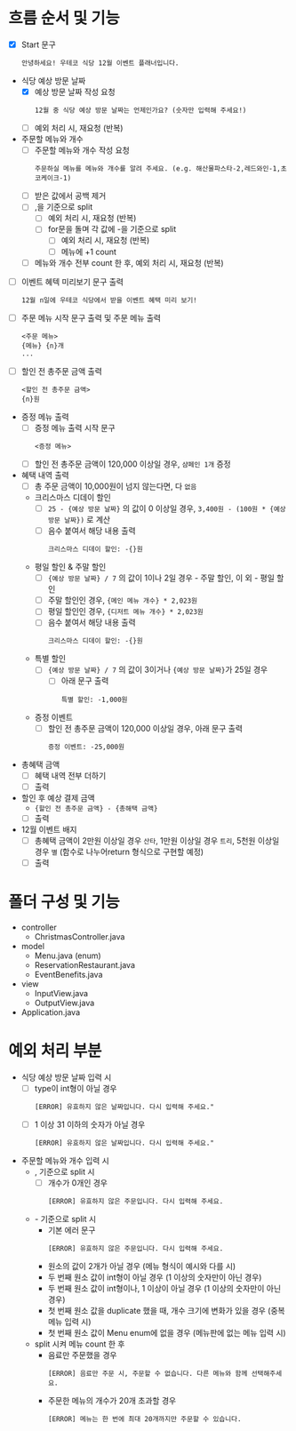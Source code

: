 # 흐름 순서 및 기능

* [x] Start 문구
    ```
    안녕하세요! 우테코 식당 12월 이벤트 플래너입니다.
    ```
* 식당 예상 방문 날짜
    * [x] 예상 방문 날짜 작성 요청
      ```
      12월 중 식당 예상 방문 날짜는 언제인가요? (숫자만 입력해 주세요!)
      ```
    * [ ] 예외 처리 시, 재요청 (반복)
* 주문할 메뉴와 개수
    * [ ] 주문할 메뉴와 개수 작성 요청
      ```
      주문하실 메뉴를 메뉴와 개수를 알려 주세요. (e.g. 해산물파스타-2,레드와인-1,초코케이크-1)
      ```
    * [ ] 받은 값에서 공백 제거
    * [ ] ,을 기준으로 split
        * [ ] 예외 처리 시, 재요청 (반복)
        * [ ] for문을 돌며 각 값에 -을 기준으로 split
            * [ ] 예외 처리 시, 재요청 (반복)
            * [ ] 메뉴에 +1 count
    * [ ] 메뉴와 개수 전부 count 한 후, 예외 처리 시, 재요청 (반복)
* [ ] 이벤트 혜텍 미리보기 문구 출력
  ```
  12월 n일에 우테코 식당에서 받을 이벤트 혜택 미리 보기!
  ```
* [ ] 주문 메뉴 시작 문구 출력 및 주문 메뉴 출력
  ```
  <주문 메뉴>
  {메뉴} {n}개
  ...
  ```
* [ ] 할인 전 총주문 금액 출력
  ```
  <할인 전 총주문 금액>
  {n}원
  ```
* 증정 메뉴 출력
    * [ ] 증정 메뉴 출력 시작 문구
      ```
      <증정 메뉴>
      ```
    * [ ] 할인 전 총주문 금액이 120,000 이상일 경우, `샴페인 1개` 증정
* 혜택 내역 출력
    * [ ] 총 주문 금액이 10,000원이 넘지 않는다면, 다 `없음`
    * 크리스마스 디데이 할인
        * [ ] `25 - {예상 방문 날짜}` 의 값이 0 이상일 경우, `3,400원 - (100원 * {예상 방문 날짜})` 로 계산
        * [ ] 음수 붙여서 해당 내용 출력
          ```
          크리스마스 디데이 할인: -{}원
          ```
    * 평일 할인 & 주말 할인
        * [ ] `{예상 방문 날짜} / 7` 의 값이 1이나 2일 경우 - 주말 할인, 이 외 - 평일 할인
        * [ ] 주말 할인인 경우, `{메인 메뉴 개수} * 2,023원`
        * [ ] 평일 할인인 경우, `{디저트 메뉴 개수} * 2,023원`
        * [ ] 음수 붙여서 해당 내용 출력
          ```
          크리스마스 디데이 할인: -{}원
          ```
    * 특별 할인
        * [ ] `{예상 방문 날짜} / 7` 의 값이 3이거나 `{예상 방문 날짜}`가 25일 경우
            * [ ] 아래 문구 출력
              ```
              특별 할인: -1,000원
              ```
    * 증정 이벤트
        * [ ] 할인 전 총주문 금액이 120,000 이상일 경우, 아래 문구 출력
          ```
          증정 이벤트: -25,000원
          ```
* 총혜택 금액
    * [ ] 혜택 내역 전부 더하기
    * [ ] 출력
* 할인 후 예상 결제 금액
    * `{할인 전 총주문 금액} - {총해택 금액}`
    * [ ] 출력
* 12월 이벤트 배지
    * [ ] 총혜택 금액이 2만원 이상일 경우 `산타`, 1만원 이상일 경우 `트리`, 5천원 이상일 경우 `별` (함수로 나누어return 형식으로 구현할 예정)
    * [ ] 출력

# 폴더 구성 및 기능

* controller
    * ChristmasController.java
* model
    * Menu.java (enum)
    * ReservationRestaurant.java
    * EventBenefits.java
* view
    * InputView.java
    * OutputView.java
* Application.java

# 예외 처리 부분

* 식당 예상 방문 날짜 입력 시
    * [ ] type이 int형이 아닐 경우
      ```
      [ERROR] 유효하지 않은 날짜입니다. 다시 입력해 주세요."
      ```
    * [ ] 1 이상 31 이하의 숫자가 아닐 경우
      ```
      [ERROR] 유효하지 않은 날짜입니다. 다시 입력해 주세요."
      ```
* 주문할 메뉴와 개수 입력 시
    * , 기준으로 split 시
        * [ ] 개수가 0개인 경우
          ```
          [ERROR] 유효하지 않은 주문입니다. 다시 입력해 주세요.
          ```
    * \- 기준으로 split 시
        * 기본 에러 문구
          ```
          [ERROR] 유효하지 않은 주문입니다. 다시 입력해 주세요.
          ```
        * 원소의 값이 2개가 아닐 경우 (메뉴 형식이 예시와 다를 시)
        * 두 번째 원소 값이 int형이 아닐 경우 (1 이상의 숫자만이 아닌 경우)
        * 두 번째 원소 값이 int형이나, 1 이상이 아닐 경우 (1 이상의 숫자만이 아닌 경우)
        * 첫 번째 원소 값을 duplicate 했을 때, 개수 크기에 변화가 있을 경우 (중복 메뉴 입력 시)
        * 첫 번째 원소 값이 Menu enum에 없을 경우 (메뉴판에 없는 메뉴 입력 시)
    * split 시켜 메뉴 count 한 후
        * 음료만 주문했을 경우
          ```
          [ERROR] 음료만 주문 시, 주문할 수 없습니다. 다른 메뉴와 함께 선택해주세요.
          ```
        * 주문한 메뉴의 개수가 20개 초과할 경우
          ```
          [ERROR] 메뉴는 한 번에 최대 20개까지만 주문할 수 있습니다.
          ```